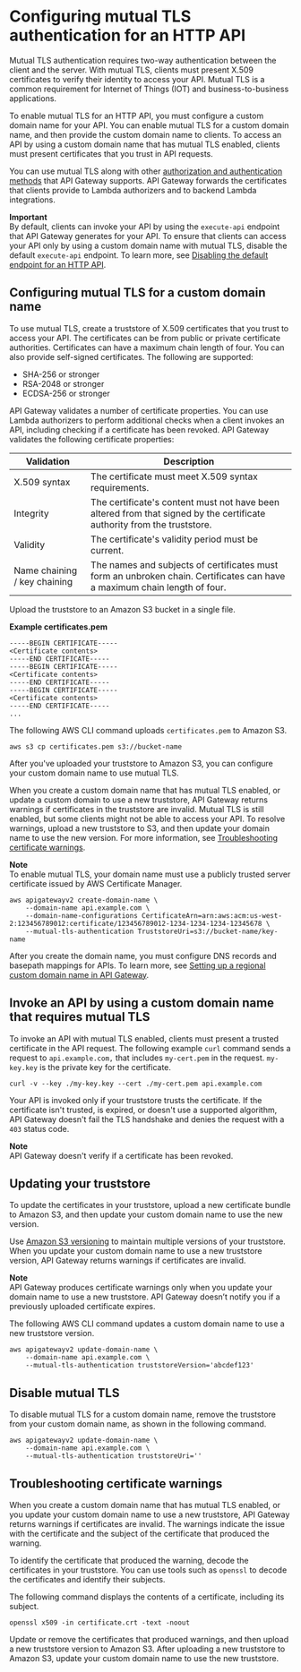 # Configuring mutual TLS authentication for an HTTP API<a name="http-api-mutual-tls"></a>

Mutual TLS authentication requires two\-way authentication between the client and the server\. With mutual TLS, clients must present X\.509 certificates to verify their identity to access your API\. Mutual TLS is a common requirement for Internet of Things \(IOT\) and business\-to\-business applications\. 

To enable mutual TLS for an HTTP API, you must configure a custom domain name for your API\. You can enable mutual TLS for a custom domain name, and then provide the custom domain name to clients\. To access an API by using a custom domain name that has mutual TLS enabled, clients must present certificates that you trust in API requests\.

You can use mutual TLS along with other [authorization and authentication methods](http-api-access-control.md) that API Gateway supports\. API Gateway forwards the certificates that clients provide to Lambda authorizers and to backend Lambda integrations\.

**Important**  
By default, clients can invoke your API by using the `execute-api` endpoint that API Gateway generates for your API\. To ensure that clients can access your API only by using a custom domain name with mutual TLS, disable the default `execute-api` endpoint\. To learn more, see [Disabling the default endpoint for an HTTP API](http-api-disable-default-endpoint.md)\. 

## Configuring mutual TLS for a custom domain name<a name="http-api-mutual-tls-configure"></a>

To use mutual TLS, create a truststore of X\.509 certificates that you trust to access your API\. The certificates can be from public or private certificate authorities\. Certificates can have a maximum chain length of four\. You can also provide self\-signed certificates\. The following are supported:
+ SHA\-256 or stronger
+ RSA\-2048 or stronger
+ ECDSA\-256 or stronger

API Gateway validates a number of certificate properties\. You can use Lambda authorizers to perform additional checks when a client invokes an API, including checking if a certificate has been revoked\. API Gateway validates the following certificate properties:


| Validation | Description | 
| --- | --- | 
|  X\.509 syntax  |  The certificate must meet X\.509 syntax requirements\.  | 
|  Integrity  |  The certificate's content must not have been altered from that signed by the certificate authority from the truststore\.  | 
|  Validity  |  The certificate's validity period must be current\.  | 
|  Name chaining / key chaining  |  The names and subjects of certificates must form an unbroken chain\. Certificates can have a maximum chain length of four\.  | 

Upload the truststore to an Amazon S3 bucket in a single file\.

**Example certificates\.pem**  

```
-----BEGIN CERTIFICATE-----
<Certificate contents>
-----END CERTIFICATE-----
-----BEGIN CERTIFICATE-----
<Certificate contents>
-----END CERTIFICATE-----
-----BEGIN CERTIFICATE-----
<Certificate contents>
-----END CERTIFICATE-----
...
```

The following AWS CLI command uploads `certificates.pem` to Amazon S3\.

```
aws s3 cp certificates.pem s3://bucket-name
```

After you've uploaded your truststore to Amazon S3, you can configure your custom domain name to use mutual TLS\.

When you create a custom domain name that has mutual TLS enabled, or update a custom domain to use a new truststore, API Gateway returns warnings if certificates in the truststore are invalid\. Mutual TLS is still enabled, but some clients might not be able to access your API\. To resolve warnings, upload a new truststore to S3, and then update your domain name to use the new version\. For more information, see [Troubleshooting certificate warnings](#http-api-mutual-tls-troubleshooting)\.

**Note**  
To enable mutual TLS, your domain name must use a publicly trusted server certificate issued by AWS Certificate Manager\.

```
aws apigatewayv2 create-domain-name \
    --domain-name api.example.com \
    --domain-name-configurations CertificateArn=arn:aws:acm:us-west-2:123456789012:certificate/123456789012-1234-1234-1234-12345678 \
    --mutual-tls-authentication TruststoreUri=s3://bucket-name/key-name
```

After you create the domain name, you must configure DNS records and basepath mappings for APIs\. To learn more, see [Setting up a regional custom domain name in API Gateway](apigateway-regional-api-custom-domain-create.md)\.

## Invoke an API by using a custom domain name that requires mutual TLS<a name="http-api-mutual-tls-invoke"></a>

To invoke an API with mutual TLS enabled, clients must present a trusted certificate in the API request\. The following example `curl` command sends a request to `api.example.com,` that includes `my-cert.pem` in the request\. `my-key.key` is the private key for the certificate\.

```
curl -v --key ./my-key.key --cert ./my-cert.pem api.example.com
```

Your API is invoked only if your truststore trusts the certificate\. If the certificate isn't trusted, is expired, or doesn't use a supported algorithm, API Gateway doesn't fail the TLS handshake and denies the request with a `403` status code\.

**Note**  
API Gateway doesn't verify if a certificate has been revoked\.

## Updating your truststore<a name="http-api-mutual-tls-update-truststore"></a>

To update the certificates in your truststore, upload a new certificate bundle to Amazon S3, and then update your custom domain name to use the new version\.

Use [Amazon S3 versioning](https://docs.aws.amazon.com/AmazonS3/latest/dev/Versioning.html) to maintain multiple versions of your truststore\. When you update your custom domain name to use a new truststore version, API Gateway returns warnings if certificates are invalid\.

**Note**  
API Gateway produces certificate warnings only when you update your domain name to use a new truststore\. API Gateway doesn’t notify you if a previously uploaded certificate expires\.

The following AWS CLI command updates a custom domain name to use a new truststore version\.

```
aws apigatewayv2 update-domain-name \
    --domain-name api.example.com \
    --mutual-tls-authentication truststoreVersion='abcdef123'
```

## Disable mutual TLS<a name="http-api-mutual-tls-disable"></a>

To disable mutual TLS for a custom domain name, remove the truststore from your custom domain name, as shown in the following command\.

```
aws apigatewayv2 update-domain-name \
    --domain-name api.example.com \
    --mutual-tls-authentication truststoreUri=''
```

## Troubleshooting certificate warnings<a name="http-api-mutual-tls-troubleshooting"></a>

When you create a custom domain name that has mutual TLS enabled, or you update your custom domain name to use a new truststore, API Gateway returns warnings if certificates are invalid\. The warnings indicate the issue with the certificate and the subject of the certificate that produced the warning\.

To identify the certificate that produced the warning, decode the certificates in your truststore\. You can use tools such as `openssl` to decode the certificates and identify their subjects\.

The following command displays the contents of a certificate, including its subject\.

```
openssl x509 -in certificate.crt -text -noout
```

Update or remove the certificates that produced warnings, and then upload a new truststore version to Amazon S3\. After uploading a new truststore to Amazon S3, update your custom domain name to use the new truststore\.